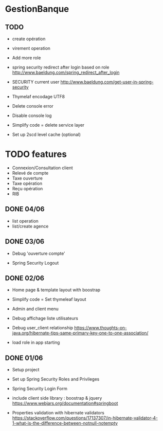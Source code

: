 # GestionBanque

## TODO

- create opération
- virement operation

- Add more role 

- spring security redirect after login based on role
http://www.baeldung.com/spring_redirect_after_login

- SECURITY current user
http://www.baeldung.com/get-user-in-spring-security
 
- Thymelaf encodage UTF8 

- Delete console error

- Disable console log 


- Simplify code =  delete service layer

- Set up 2scd level cache (optional)

# TODO features

- Connexion/Consultation client
- Relevé de compte 
- Taxe ouverture
- Taxe opération
- Reçu opération
- RIB

## DONE 04/06

- list operation
- list/create agence

## DONE 03/06

- Debug 'ouverture compte'

- Spring Security Logout

## DONE 02/06

- Home page & template layout with boostrap

- Simplify code =  Set thymeleaf layout

- Admin and client menu

- Debug affichage liste utilisateurs

- Debug user_client relationship
https://www.thoughts-on-java.org/hibernate-tips-same-primary-key-one-to-one-association/

- load role in app starting

## DONE 01/06

- Setup project

- Set up Spring Security Roles and Privileges
- Spring Security Login Form

- include client side library : boostrap & jquery
https://www.webjars.org/documentation#springboot

- Properties validation with hibernate validators
https://stackoverflow.com/questions/17137307/in-hibernate-validator-4-1-what-is-the-difference-between-notnull-notempty

